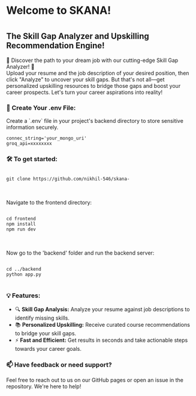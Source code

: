 <h1>Welcome to SKANA!<h1/>
<h2>The Skill Gap Analyzer and Upskilling Recommendation Engine!</h2>
<p>🚀 Discover the path to your dream job with our cutting-edge Skill Gap Analyzer! 🚀<br>
Upload your resume and the job description of your desired position, then click "Analyze" to uncover your skill gaps. But that's not all—get personalized upskilling resources to bridge those gaps and boost your career prospects. Let's turn your career aspirations into reality!</p>

<h3>🔑 Create Your .env File:</h3>
    <p>Create a `.env` file in your project's backend directory to store sensitive information securely.</p>
    
    
    connec_string='your_mongo_uri'
    groq_api=xxxxxxxx
   


<h3>🛠️ To get started:</h3>

<pre>
<code>
git clone https://github.com/nikhil-546/skana-
</code>
</pre>
<br>
Navigate to the frontend directory:

<pre>
<code>
cd frontend
npm install
npm run dev
</code>
</pre>
<br>
Now go to the 'backend' folder and run the backend server:

<pre>
<code>
cd ../backend
python app.py
</code>
</pre>

<h3>💡 Features:</h3>
<ul>
  <li>🔍 <b>Skill Gap Analysis:</b> Analyze your resume against job descriptions to identify missing skills.</li>
  <li>📚 <b>Personalized Upskilling:</b> Receive curated course recommendations to bridge your skill gaps.</li>
  <li>⚡ <b>Fast and Efficient:</b> Get results in seconds and take actionable steps towards your career goals.</li>
</ul>



<h3>📫 Have feedback or need support?</h3>
<p>Feel free to reach out to us on our GitHub pages or open an issue in the repository. We're here to help!</p>
